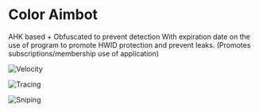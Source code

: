 # Color Aimbot 
AHK based + Obfuscated to prevent detection
With expiration date on the use of program to promote HWID protection and prevent leaks. (Promotes subscriptions/membership use of application)

![Velocity](/images/velocity.gif)

![Tracing](/images/trace.gif)

![Sniping](/images/sniping.gif)


